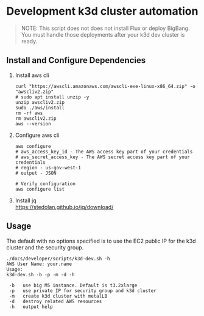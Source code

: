 # Development k3d cluster automation

> NOTE: This script does not does not install Flux or deploy BigBang. You must handle those deployments after your k3d dev cluster is ready.

## Install and Configure Dependencies

1. Install aws cli

      ```shell
      curl "https://awscli.amazonaws.com/awscli-exe-linux-x86_64.zip" -o "awscliv2.zip"
      # sudo apt install unzip -y
      unzip awscliv2.zip
      sudo ./aws/install
      rm -rf aws
      rm awscliv2.zip
      aws --version
      ```

1. Configure aws cli

      ```shell
      aws configure
      # aws_access_key_id - The AWS access key part of your credentials
      # aws_secret_access_key - The AWS secret access key part of your credentials
      # region - us-gov-west-1
      # output - JSON

      # Verify configuration
      aws configure list
      ```

1. Install jq  
      <https://stedolan.github.io/jq/download/>

## Usage

The default with no options specified is to use the EC2 public IP for the k3d cluster and the security group.

```shell
./docs/developer/scripts/k3d-dev.sh -h
AWS User Name: your.name
Usage:
k3d-dev.sh -b -p -m -d -h

 -b   use big M5 instance. Default is t3.2xlarge
 -p   use private IP for security group and k3d cluster
 -m   create k3d cluster with metalLB
 -d   destroy related AWS resources
 -h   output help
```
